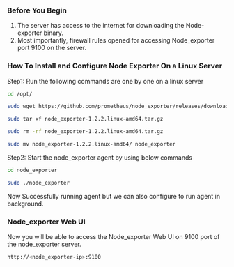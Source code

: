 ### Before You Begin
1. The server has access to the internet for downloading the Node-exporter binary.
2. Most importantly, firewall rules opened for accessing Node_exporter port 9100 on the server.

###  How To Install and Configure Node Exporter On a Linux Server
Step1: Run the following commands are one by one on a linux server
```sh
cd /opt/
```
```sh
sudo wget https://github.com/prometheus/node_exporter/releases/download/v1.2.2/node_exporter-1.2.2.linux-amd64.tar.gz
```
```sh
sudo tar xf node_exporter-1.2.2.linux-amd64.tar.gz
```
```sh
sudo rm -rf node_exporter-1.2.2.linux-amd64.tar.gz
```
```sh
sudo mv node_exporter-1.2.2.linux-amd64/ node_exporter
```
Step2: Start the node_exporter agent by using below commands
```sh
cd node_exporter
```
```sh
sudo ./node_exporter
```
Now Successfully running agent but we can also configure to run agent in background.
### Node_exporter Web UI
Now you will be able to access the Node_exporter Web UI on 9100 port of the node_exporter server.
```sh
http://<node_exporter-ip>:9100
```
